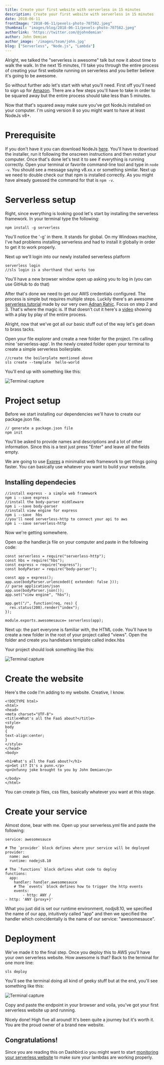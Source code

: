 ```yaml
---
title: Create your first website with serverless in 15 minutes
description: Create your first website with serverless in 15 minutes
date: 2018-06-11
frontImage: "2018-06-11/pexels-photo-707582.jpeg"
thumbnail: "images/blog/2018-06-11/pexels-photo-707582.jpeg"
authorlink: 'https://twitter.com/@johndemian'
author: John Demian
author_image: '/images/team/john.jpg'
blog: ["Serverless", "Node.js", "Lambda"]
---
```


Alright, we talked the "serverless is awesome" talk but now it about time to walk the walk. In the next 15 minutes, I'll take you through the entire process of creating your first website running on serverless and you better believe it's going to be awesome.

So without further ado let's start with what you'll need. First off you'll need to sign up for [Amazon](https://portal.aws.amazon.com/billing/signup?type=enterprise#/start). There are a few steps you'll have to take in order to be squared away but the entire process should take less than 5 minutes.

Now that that's squared away make sure you've got NodeJs installed on your computer. I'm using version 8 so you might want to have at least NodeJs v8+. 


# Prerequisite #

If you don't have it you can download NodeJs [here](https://nodejs.org/en/). You'll have to download the installer, run it following the onscreen instructions and then restart your computer. Once that's done let's test it to see if everything is running correctly. Open your terminal or favorite command-line tool and type in `node -v`. You should see a message saying v8.xx.x or something similar. Next up we need to double check our that npm is installed correctly. As you might have already guessed the command for that is `npm -v`. 

# Serverless setup #

Right, since everything is looking good let's start by installing the serverless framework. In your terminal type the following:

```
npm install -g serverless
```

You'll notice the '-g' in there. It stands for global. On my Windows machine, I've had problems installing serverless and had to install it globally in order to get it to work properly. 

Next up we'll login into our newly installed serverless platform

```
serverless login
//sls login is a shorthand that works too
```

You'll have a new browser window open up asking you to log in (you can use GitHub to do that)

After that's done we need to get our AWS credentials configured. The process is simple but requires multiple steps. Luckily there's an awesome [serverless tutorial](https://hackernoon.com/a-crash-course-on-serverless-with-node-js-632b37d58b44) made by our very own [Adnan Rahic](https://twitter.com/adnanrahic). Focus on step 2 and 3. That's where the magic is. If that doesn't cut it here's a [video](https://www.youtube.com/watch?v=tgb_MRVylWw) showing with a play by play of the entire process.

Alright, now that we've got all our basic stuff out of the way let's get down to brass tacks.

Open your file explorer and create a new folder for the project. I'm calling mine 'serverless-app'. In the newly created folder open your terminal to create a simple serverless boilerplate.


```
//create the boilerplate mentioned above
sls create --template  hello-world

```
You'll end up with something like this:

![Terminal capture](/images/blog/2018-06-11/vTuYxVp.png "Serverless boilerplate")


# Project setup #

Before we start installing our dependencies we'll have to create our package.json file.


```
// generate a package.json file
npm init
```

You'll be asked to provide names and descriptions and a lot of other information. Since this is a test just press "Enter" and leave all the fields empty.


We are going to use [Expres](https://expressjs.com/) a minimalist web framework to get things going faster. You can basically use whatever you want to build your website. 

## Installing dependecies ##
```
//install express - a simple web framework
npm i --save express
//install the body-parser middleware
npm i --save body-parser
//install view engine for express
npm i --save  hbs
//you'll need serverless-http to connect your api to aws
npm i --save serverless-http
```

Now we're getting somewhere.

Open up the handler.js file on your computer and paste in the following code:


```
const serverless = require("serverless-http");
const hbs = require("hbs");
const express = require("express");
const bodyParser = require("body-parser");

const app = express();
app.use(bodyParser.urlencoded({ extended: false }));
// parse application/json
app.use(bodyParser.json());
app.set("view engine", "hbs");

app.get("/", function(req, res) {
  res.status(200).render("index");
});

module.exports.awesomesauce= serverless(app);
```

Next up: the part everyone is familiar with, the HTML code. You'll have to create a new folder in the root of your project called "views". Open the folder and create you handlebars template called index.hbs

Your project should look something like this:

![Terminal capture](/images/blog/2018-06-11/KCjjPfZ.png "Handlebars file")

# Create the website #

Here's the code I'm adding to my website. Creative, I know.

```
<!DOCTYPE html>
<html>
<head>
<meta charset="UTF-8">
<title>What's all the FaaS about?</title>
<style>
body
{
text-align:center;
}
</style>
</head>
<body>

<h1>What's all the FaaS about?</h1>
<p>Get it? It's a punn.</p>
<p>Unfunny joke brought to you by John Demian</p>

</body>
</html>

```
You can create js files, css files, basically whatever you want at this stage. 

# Create your service #

Almost done, bear with me. Open up your serverless.yml file and paste the following:

```
service: awesomesauce

# The `provider` block defines where your service will be deployed
provider:
  name: aws
  runtime: nodejs8.10

# The `functions` block defines what code to deploy
functions:
  app:
    handler: handler.awesomesauce
    # The `events` block defines how to trigger the http events
    events:
        - http: ANY /
- http: 'ANY {proxy+}'
```

What you just did is set our runtime environment, nodjs8.10, we specified the name of our app, intuitively called "app" and then we specified the handler which coincidentally is the name of our service: "awesomesauce".

# Deployment #

We've made it to the final step. Once you deploy this to AWS you'll have your own serverless website. How awesome is that? Back to the terminal for one more line:

```
sls deploy
```

You'll see the terminal doing all kind of geeky stuff but at the end, you'll see something like this:


![Terminal capture](/images/blog/2018-06-11/I6ZqTbL.png "Serverless website")

Copy and paste the endpoint in your browser and voila, you've got your first serverless website up and running.


Nicely done! High five all around! It's been quite a journey but it's worth it. You are the proud owner of a brand new website.

## Congratulations! ##

Since you are reading this on Dashbird.io you might want to start [monitoring your serverless website](https://dashbird.io/monitor-aws-lambda/) to make sure your lambdas are working properly.
